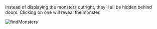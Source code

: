 Instead of displaying the monsters outright, they’ll all be hidden behind doors. Clicking on one will reveal the monster. 

![findMonsters](https://user-images.githubusercontent.com/44428775/98470110-e77db480-21e3-11eb-8e66-1327905e2fb4.gif)